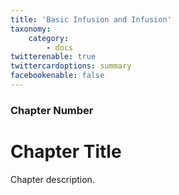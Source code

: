 ```yaml
---
title: 'Basic Infusion and Infusion'
taxonomy:
    category:
        - docs
twitterenable: true
twittercardoptions: summary
facebookenable: false
---
```


### Chapter Number

# Chapter Title

Chapter description.